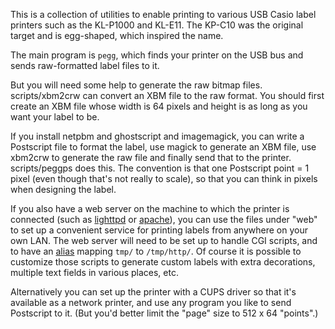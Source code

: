 This is a collection of utilities to enable printing to various USB Casio label
printers such as the KL-P1000 and KL-E11. The KP-C10 was the original target
and is egg-shaped, which inspired the name.

The main program is `pegg`, which finds your printer on the USB bus and sends
raw-formatted label files to it.

But you will need some help to generate the raw bitmap files. scripts/xbm2crw
can convert an XBM file to the raw format. You should first create an XBM file
whose width is 64 pixels and height is as long as you want your label to be.

If you install netpbm and ghostscript and imagemagick, you can write a
Postscript file to format the label, use magick to generate an XBM file, use
xbm2crw to generate the raw file and finally send that to the printer.
scripts/peggps does this.  The convention is that one Postscript point = 1
pixel (even though that's not really to scale), so that you can think in pixels
when designing the label.

If you also have a web server on the machine to which the printer is connected
(such as [lighttpd](https://wiki.archlinux.org/title/Lighttpd#CGI) or 
[apache](https://wiki.archlinux.org/title/Apache_HTTP_Server)), you can use the
files under "web" to set up a convenient service for printing labels from
anywhere on your own LAN.  The web server will need to be set up to handle CGI
scripts, and to have an 
[alias](https://redmine.lighttpd.net/projects/lighttpd/wiki/Mod_alias) mapping 
`tmp/` to `/tmp/http/`.  Of course it is possible to customize those scripts to
generate custom labels with extra decorations, multiple text fields in various
places, etc.

Alternatively you can set up the printer with a CUPS driver so that it's
available as a network printer, and use any program you like to send Postscript
to it.  (But you'd better limit the "page" size to 512 x 64 "points".)

